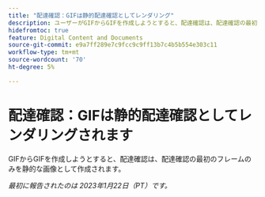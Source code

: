 ```yaml
---
title: "配達確認：GIFは静的配達確認としてレンダリング"
description: ユーザーがGIFからGIFを作成しようとすると、配達確認は、配達確認の最初のフレームのみを静的な画像として作成されます。
hidefromtoc: true
feature: Digital Content and Documents
source-git-commit: e9a7ff289e7c9fcc9c9ff13b7c4b5b554e303c11
workflow-type: tm+mt
source-wordcount: '70'
ht-degree: 5%

---
```



# 配達確認：GIFは静的配達確認としてレンダリングされます

GIFからGIFを作成しようとすると、配達確認は、配達確認の最初のフレームのみを静的な画像として作成されます。

_最初に報告されたのは 2023年1月22日（PT）です。_
